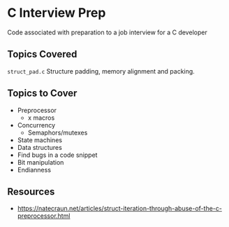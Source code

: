 # C Interview Prep
Code associated with preparation to a job interview for a C developer

## Topics Covered

```struct_pad.c``` Structure padding, memory alignment and packing.

## Topics to Cover

- Preprocessor
  - x macros
- Concurrency
  - Semaphors/mutexes
- State machines
- Data structures
- Find bugs in a code snippet
- Bit manipulation
- Endianness

## Resources

- https://natecraun.net/articles/struct-iteration-through-abuse-of-the-c-preprocessor.html


